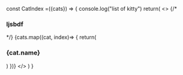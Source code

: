 


const CatIndex =({cats}) => {
    console.log("list of kitty")
  return(
    <>
    {/* <h3>ljsbdf</h3> */}
    {cats.map((cat, index)=> {
      return(
        <h3 key={index}>{cat.name}</h3>
      )
    })}
    </>
  )
}